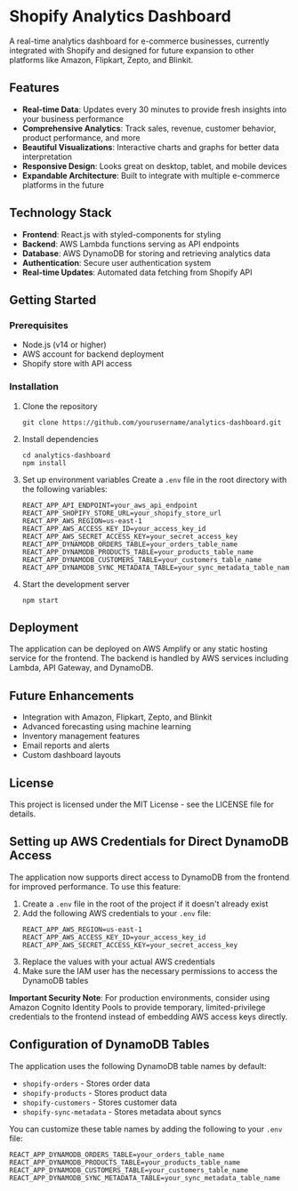 # Shopify Analytics Dashboard

A real-time analytics dashboard for e-commerce businesses, currently integrated with Shopify and designed for future expansion to other platforms like Amazon, Flipkart, Zepto, and Blinkit.

## Features

- **Real-time Data**: Updates every 30 minutes to provide fresh insights into your business performance
- **Comprehensive Analytics**: Track sales, revenue, customer behavior, product performance, and more
- **Beautiful Visualizations**: Interactive charts and graphs for better data interpretation
- **Responsive Design**: Looks great on desktop, tablet, and mobile devices
- **Expandable Architecture**: Built to integrate with multiple e-commerce platforms in the future

## Technology Stack

- **Frontend**: React.js with styled-components for styling
- **Backend**: AWS Lambda functions serving as API endpoints
- **Database**: AWS DynamoDB for storing and retrieving analytics data
- **Authentication**: Secure user authentication system
- **Real-time Updates**: Automated data fetching from Shopify API

## Getting Started

### Prerequisites

- Node.js (v14 or higher)
- AWS account for backend deployment
- Shopify store with API access

### Installation

1. Clone the repository
   ```
   git clone https://github.com/yourusername/analytics-dashboard.git
   ```

2. Install dependencies
   ```
   cd analytics-dashboard
   npm install
   ```

3. Set up environment variables
   Create a `.env` file in the root directory with the following variables:
   ```
   REACT_APP_API_ENDPOINT=your_aws_api_endpoint
   REACT_APP_SHOPIFY_STORE_URL=your_shopify_store_url
   REACT_APP_AWS_REGION=us-east-1
   REACT_APP_AWS_ACCESS_KEY_ID=your_access_key_id
   REACT_APP_AWS_SECRET_ACCESS_KEY=your_secret_access_key
   REACT_APP_DYNAMODB_ORDERS_TABLE=your_orders_table_name
   REACT_APP_DYNAMODB_PRODUCTS_TABLE=your_products_table_name
   REACT_APP_DYNAMODB_CUSTOMERS_TABLE=your_customers_table_name
   REACT_APP_DYNAMODB_SYNC_METADATA_TABLE=your_sync_metadata_table_name
   ```

4. Start the development server
   ```
   npm start
   ```

## Deployment

The application can be deployed on AWS Amplify or any static hosting service for the frontend. The backend is handled by AWS services including Lambda, API Gateway, and DynamoDB.

## Future Enhancements

- Integration with Amazon, Flipkart, Zepto, and Blinkit
- Advanced forecasting using machine learning
- Inventory management features
- Email reports and alerts
- Custom dashboard layouts

## License

This project is licensed under the MIT License - see the LICENSE file for details.

## Setting up AWS Credentials for Direct DynamoDB Access

The application now supports direct access to DynamoDB from the frontend for improved performance. To use this feature:

1. Create a `.env` file in the root of the project if it doesn't already exist
2. Add the following AWS credentials to your `.env` file:
   ```
   REACT_APP_AWS_REGION=us-east-1
   REACT_APP_AWS_ACCESS_KEY_ID=your_access_key_id
   REACT_APP_AWS_SECRET_ACCESS_KEY=your_secret_access_key
   ```
3. Replace the values with your actual AWS credentials
4. Make sure the IAM user has the necessary permissions to access the DynamoDB tables

**Important Security Note**: For production environments, consider using Amazon Cognito Identity Pools to provide temporary, limited-privilege credentials to the frontend instead of embedding AWS access keys directly.

## Configuration of DynamoDB Tables

The application uses the following DynamoDB table names by default:
- `shopify-orders` - Stores order data
- `shopify-products` - Stores product data
- `shopify-customers` - Stores customer data
- `shopify-sync-metadata` - Stores metadata about syncs

You can customize these table names by adding the following to your `.env` file:
```
REACT_APP_DYNAMODB_ORDERS_TABLE=your_orders_table_name
REACT_APP_DYNAMODB_PRODUCTS_TABLE=your_products_table_name
REACT_APP_DYNAMODB_CUSTOMERS_TABLE=your_customers_table_name
REACT_APP_DYNAMODB_SYNC_METADATA_TABLE=your_sync_metadata_table_name
```
